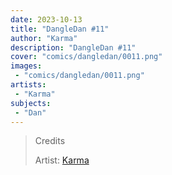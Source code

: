 ```yaml
---
date: 2023-10-13
title: "DangleDan #11"
author: "Karma"
description: "DangleDan #11"
cover: "comics/dangledan/0011.png"
images:
 - "comics/dangledan/0011.png"
artists:
 - "Karma"
subjects:
 - "Dan"
---
```

>Credits
>
>Artist: [Karma](https://twitter.com/Kristal_Karma)  
